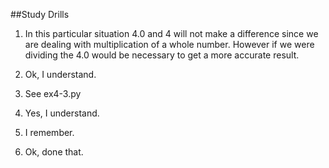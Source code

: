 ##Study Drills
1. In this particular situation 4.0 and 4 will not make a difference since we are dealing with multiplication of a whole number. However if we were dividing the 4.0 would be necessary to get a more accurate result.

2. Ok, I understand.

3. See ex4-3.py

4. Yes, I understand.

5. I remember.

6. Ok, done that.

